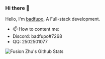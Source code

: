### Hi there 👋
Hello, I'm [badfupo](https://www.badfupo.com), A Full-stack development.
- 📫 How to content me:
- Discord: badfupo#7268
- QQ: 2502501077
<!--
- 👯 I’m looking to collaborate on ...
- 🤔 I’m looking for help with ...
- 💬 Ask me about ...
- 📫 How to content me: ...
- 😄 Pronouns: ...
- ⚡ Fun fact: ...
-->
![Fusion Zhu's Github Stats](https://github-readme-stats.vercel.app/api?username=badfupo&show_icons=true&title_color=fff&icon_color=79ff97&text_color=9f9f9f&bg_color=151515)
